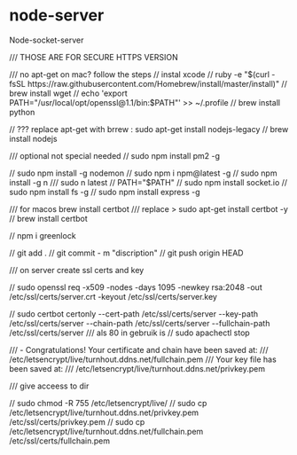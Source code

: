 # node-server

Node-socket-server

/// THOSE ARE FOR SECURE HTTPS VERSION

/// no apt-get on mac? follow the steps
// instal xcode
// ruby -e "$(curl -fsSL https://raw.githubusercontent.com/Homebrew/install/master/install)"
// brew install wget
// echo 'export PATH="/usr/local/opt/openssl@1.1/bin:$PATH"' >> ~/.profile
// brew install python

// ??? replace apt-get with brrew : sudo apt-get install nodejs-legacy
// brew install nodejs

/// optional not special needed // sudo npm install pm2 -g

// sudo npm install -g nodemon
// sudo npm i npm@latest -g
// sudo npm install -g n
/// sudo n latest
// PATH="$PATH"
// sudo npm install socket.io
// sudo npm install fs -g
// sudo npm install express -g

/// for macos brew install certbot
/// replace > sudo apt-get install certbot -y
// brew install certbot

// npm i greenlock

// git add .
// git commit - m "discription"
// git push origin HEAD

/// on server create ssl certs and key

// sudo openssl req -x509 -nodes -days 1095 -newkey rsa:2048 -out /etc/ssl/certs/server.crt -keyout /etc/ssl/certs/server.key

// sudo certbot certonly --cert-path /etc/ssl/certs/server --key-path /etc/ssl/certs/server --chain-path /etc/ssl/certs/server --fullchain-path /etc/ssl/certs/server
/// als 80 in gebruik is // sudo apachectl stop

/// - Congratulations! Your certificate and chain have been saved at:
/// /etc/letsencrypt/live/turnhout.ddns.net/fullchain.pem
/// Your key file has been saved at:
/// /etc/letsencrypt/live/turnhout.ddns.net/privkey.pem

/// give acceess to dir

// sudo chmod -R 755 /etc/letsencrypt/live/
// sudo cp /etc/letsencrypt/live/turnhout.ddns.net/privkey.pem /etc/ssl/certs/privkey.pem
// sudo cp /etc/letsencrypt/live/turnhout.ddns.net/fullchain.pem /etc/ssl/certs/fullchain.pem
